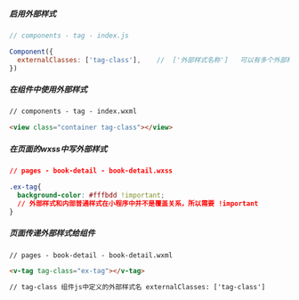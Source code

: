 ##### 启用外部样式

```js
// components - tag - index.js

Component({
  externalClasses: ['tag-class'],    //  ['外部样式名称']   可以有多个外部样式类
})
```

##### 在组件中使用外部样式

```html
// components - tag - index.wxml

<view class="container tag-class"></view>
```



##### 在页面的wxss中写外部样式

```css
// pages - book-detail - book-detail.wxss

.ex-tag{
  background-color: #fffbdd !important; 
  // 外部样式和内部普通样式在小程序中并不是覆盖关系，所以需要 !important
}
```

##### 页面传递外部样式给组件

```html
// pages - book-detail - book-detail.wxml

<v-tag tag-class="ex-tag"></v-tag>

// tag-class 组件js中定义的外部样式名 externalClasses: ['tag-class']
```

